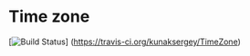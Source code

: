 Time zone
=================
[![Build Status](https://travis-ci.org/kunaksergey/TimeZone.svg?branch=master)]
(https://travis-ci.org/kunaksergey/TimeZone)


